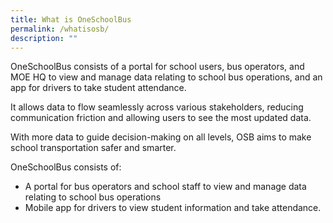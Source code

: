 ```yaml
---
title: What is OneSchoolBus
permalink: /whatisosb/
description: ""
---
```



OneSchoolBus consists of a portal for school users, bus operators, and MOE HQ to view and manage data relating to school bus operations, and an app for drivers to take student attendance.

It allows data to flow seamlessly across various stakeholders, reducing communication friction and allowing users to see the most updated data.

With more data to guide decision-making on all levels, OSB aims to make school transportation safer and smarter.

OneSchoolBus consists of:

*   A portal for bus operators and school staff to view and manage data relating to school bus operations
*   Mobile app for drivers to view student information and take attendance.